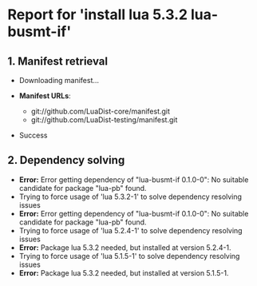 # Report for 'install lua 5.3.2 lua-busmt-if'


## 1. Manifest retrieval

- Downloading manifest...

- **Manifest URLs**:
    - git://github.com/LuaDist-core/manifest.git
    - git://github.com/LuaDist-testing/manifest.git
- Success

## 2. Dependency solving

- **Error:** Error getting dependency of "lua-busmt-if 0.1.0-0": No suitable candidate for package "lua-pb" found.
- Trying to force usage of 'lua 5.3.2-1' to solve dependency resolving issues
- **Error:** Error getting dependency of "lua-busmt-if 0.1.0-0": No suitable candidate for package "lua-pb" found.
- Trying to force usage of 'lua 5.2.4-1' to solve dependency resolving issues
- **Error:** Package lua 5.3.2 needed, but installed at version 5.2.4-1.
- Trying to force usage of 'lua 5.1.5-1' to solve dependency resolving issues
- **Error:** Package lua 5.3.2 needed, but installed at version 5.1.5-1.
